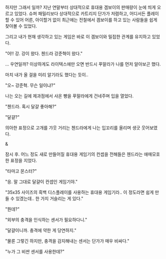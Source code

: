 하지만 그래서 일까? 지난 연말부터 상대적으로 휴대용 겜보이의 판매량이 눈에 띄게 오르고 있었다. 슈퍼 패밀리보다 상대적으로 카트리지 단가가 저렴하고, 어디서든 플레이 할 수 있어 어른, 아이할거 없이 최근에는 전철에서 겜보이를 하고 있는 사람들을 쉽게 찾아볼 수 있었다.

그리고 내가 현재 생각하고 있는 게임은 바로 이 겜보이와 밀접한 관계를 유지하고 있었다.

"어!! 강. 강이 왔다. 첸드라 강준혁이 왔다."

... 우연일까? 이상하게도 라이텍스에만 오면 반드시 푸말라가 나를 먼저 알아보곤 했다. 

마치 내가 올 걸을 미리 알기라도 했다는 듯이..

"오~ 강준혁. 무슨 일이냐?"

나는 오는 길에 제과점에서 사온 빵을 푸말라에게 건네주며 입을 열었다.

"첸드라. 혹시 달걀 좋아해?"

"달걀?"

의아한 표정으로 고개를 갸웃 거리는 첸드라에게 나는 입꼬리를 올리며 생긋 웃어보였다.

&

잠시 후. 어느 정도 새로 만들어질 휴대용 게임기의 컨셉을 전해들은 첸드라는 애매모호한 표정을 지었다.

"타마고 몬스터?"

"응. 말 그대로 달걀이 컨셉인 게임기야."

"35x35 사이즈의 흑백 디스플레이를 사용하는 휴대용 게임기라.. 이 정도라면 쉽게 만들 수 있겠는데.. 한 가지 거슬리는 게 있다."

"뭔데?"

"외부의 충격을 인식하는 센서가 필요하다니."

"달걀이니까. 충격에 약한 게 당연하지."

"물론 그렇긴 하지만, 충격을 감지해내는 센서는 단가가 매우 비싸다."

"누가 그 비싼 센서를 사용한데?"